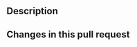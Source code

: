 ## Description

[//]: # (Describe the changes in this pull request)

## Changes in this pull request

[//]: # (List changes in this pull request )